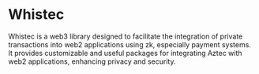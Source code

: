 # Whistec
Whistec is a web3 library designed to facilitate the integration of private transactions into web2 applications using zk, especially payment systems. It provides customizable and useful packages for integrating Aztec with web2 applications, enhancing privacy and security.
